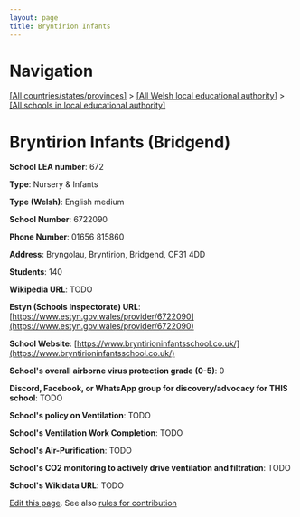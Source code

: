 ```yaml
---
layout: page
title: Bryntirion Infants
---
```

# Navigation

[[All countries/states/provinces]](../../..) > [[All Welsh local educational authority]](../..) > [[All schools in local educational authority]](..)

# Bryntirion Infants (Bridgend)

**School LEA number**: 672

**Type**: Nursery & Infants

**Type (Welsh)**: English medium

**School Number**: 6722090

**Phone Number**: 01656 815860

**Address**: Bryngolau, Bryntirion, Bridgend, CF31 4DD

**Students**: 140

**Wikipedia URL**: TODO

**Estyn (Schools Inspectorate) URL**: [https://www.estyn.gov.wales/provider/6722090](https://www.estyn.gov.wales/provider/6722090)

**School Website**: [https://www.bryntirioninfantsschool.co.uk/](https://www.bryntirioninfantsschool.co.uk/)

**School's overall airborne virus protection grade (0-5)**: 0

**Discord, Facebook, or WhatsApp group for discovery/advocacy for THIS school**: TODO

**School's policy on Ventilation**: TODO

**School's Ventilation Work Completion**: TODO

**School's Air-Purification**: TODO

**School's CO2 monitoring to actively drive ventilation and filtration**: TODO

**School's Wikidata URL**: TODO




[Edit this page](https://github.com/VentilationProject/Wales/edit/prif/./Bridgend/Bryntirion_Infants.md). See also [rules for contribution](../../../contribution-rules/)